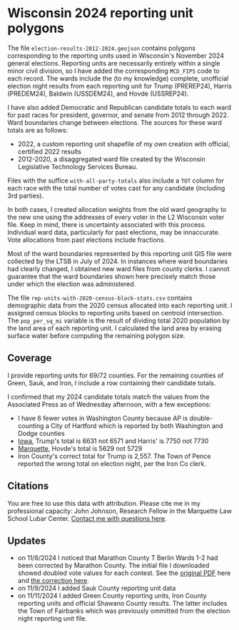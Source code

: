 # Wisconsin 2024 reporting unit polygons

The file `election-results-2012-2024.geojson` contains polygons corresponding to the reporting units used in Wisconsin's November 2024 general elections. Reporting units are necessarily entirely within a single minor civil division, so I have added the corresponding `MCD_FIPS` code to each record. The wards include the (to my knowledge) complete, unofficial election night results from each reporting unit for Trump (PREREP24), Harris (PREDEM24), Baldwin (USSDEM24), and Hovde (USSREP24).

I have also added Democratic and Republican candidate totals to each ward for past races for president, governor, and senate from 2012 through 2022. Ward boundaries change between elections. The sources for these ward totals are as follows:

* 2022, a custom reporting unit shapefile of my own creation with official, certified 2022 results
* 2012-2020, a disaggregated ward file created by the Wisconsin Legislative Technology Services Bureau.

Files with the suffice `with-all-party-totals` also include a `TOT` column for each race with the total number of votes cast for any candidate (including 3rd parties).

In both cases, I created allocation weights from the old ward geography to the new one using the addresses of every voter in the L2 Wisconsin voter file. Keep in mind, there is uncertainty associated with this process. Individual ward data, particularly for past elections, may be innaccurate. Vote allocations from past elections include fractions.

Most of the ward boundaries represented by this reporting unit GIS file were collected by the LTSB in July of 2024. In instances where ward boundaries had clearly changed, I obtained new ward files from county clerks. I cannot guarantee that the ward boundaries shown here precisely match those under which the election was administered.

The file `rep-units-with-2020-census-block-stats.csv` contains demographic data from the 2020 census allocated into each reporting unit. I assigned census blocks to reporting units based on centroid intersection. The `pop_per_sq_mi` variable is the result of dividing total 2020 population by the land area of each reporting unit. I calculated the land area by erasing surface water before computing the remaining polygon size.

## Coverage

I provide reporting units for 69/72 counties. For the remaining counties of Green, Sauk, and Iron, I include a row containing their candidate totals.

I confirmed that my 2024 candidate totals match the values from the Associated Press as of Wednesday afternoon, with a few exceptions:

* I have 6 fewer votes in Washington County because AP is double-counting a City of Hartford which is reported by both Washington and Dodge counties
* [Iowa](https://www.iowacounty.org/elections), Trump's total is 6631 not 6571 and Harris' is 7750 not 7730
* [Marquette](https://www.co.marquette.wi.us/home/showpublisheddocument/18546), Hovde's total is 5629 not 5729
* Iron County's correct total for Trump is 2,557. The Town of Pence reported the wrong total on election night, per the Iron Co clerk.

## Citations

You are free to use this data with attribution. Please cite me in my professional capacity: John Johnson, Research Fellow in the Marquette Law School Lubar Center. [Contact me with questions here](https://law.marquette.edu/faculty-and-staff-directory/john-johnson).

## Updates

* on 11/8/2024 I noticed that Marathon County T Berlin Wards 1-2 had been corrected by Marathon County. The initial file I downloaded showed doubled vote values for each contest. See the [original PDF](https://github.com/jdjohn215/wisc-election-night-data/blob/main/2024-nov/raw/Marathon%202024-11-06%2004-00-15.pdf) here and [the correction here](https://github.com/jdjohn215/wisc-election-night-data/blob/main/2024-nov/raw/Marathon%202024-11-08%2012-54-55.pdf).
* on 11/9/2024 I added Sauk County reporting unit data
* on 11/11/2024 I added Green County reporting units, Iron County reporting units and official Shawano County results. The latter includes the Town of Fairbanks which was previously ommitted from the election night reporting unit file.